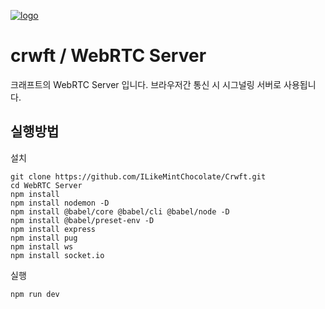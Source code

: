[![logo](https://user-images.githubusercontent.com/99123542/171640603-4f29f525-0137-48d4-a948-dab27b468f46.png)](https://github.com/ILikeMintChocolate/Crwft)

# crwft / WebRTC Server

크래프트의 WebRTC Server 입니다.
브라우저간 통신 시 시그널링 서버로 사용됩니다.

## 실행방법
설치
```
git clone https://github.com/ILikeMintChocolate/Crwft.git
cd WebRTC Server
npm install 
npm install nodemon -D
npm install @babel/core @babel/cli @babel/node -D
npm install @babel/preset-env -D
npm install express
npm install pug
npm install ws
npm install socket.io
```
실행
```
npm run dev
```
